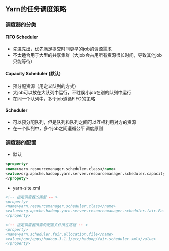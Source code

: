 ## Yarn的任务调度策略

### 调度器的分类

#### FIFO Scheduler

- 先进先出，优先满足提交时间更早的job的资源需求
- 不太适合用于大型的共享集群（大job会占用所有资源很长时间，导致其他job只能等待）

#### Capacity Scheduler (默认)

- 预分配资源（用定义队列的方式）
- 大job可以放在大队列中运行，不耽误小job在别的队列中运行
- 在同一个队列中，多个job遵循FIFO的策略

#### Scheduler

- 可以预分配队列，但是队列和队列之间可以互相利用对方的资源
- 在一个队列中，多个job之间遵循公平调度原则

### 调度器的配置

- 默认

```xml
<property>
<name>yarn.resourcemanager.scheduler.class</name>
<value>org.apache.hadoop.yarn.server.resourcemanager.scheduler.capacity.CapacityScheduler</value>
</propety>
```

- yarn-site.xml

```xml
<!-- 指定调度器的类型 -- >
<property>
<name>yarn.resourcemanager.scheduler.class</name>
<value>org.apache.hadoop.yarn.server.resourcemanager.scheduler.fair.FairScheduler</value>
</property>
 
<!-- 指定调度器所需的配置文件所在路径 -- >
<property>
<name>yarn.scheduler.fair.allocation.file</name>
<value>/opt/apps/hadoop-3.1.1/etc/hadoop/fair-scheduler.xml</value>
</property>
```